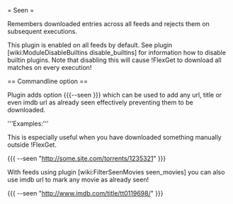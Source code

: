 = Seen =

Remembers downloaded entries across all feeds and rejects them on subsequent executions.

This plugin is enabled on all feeds by default. See plugin [wiki:ModuleDisableBuiltins disable_builtins] for information how to disable builtin plugins. Note that disabling this will cause !FlexGet to download all matches on every execution!

== Commandline option ==

Plugin adds option {{{--seen <value>}}} which can be used to add any url, title or even imdb url as already seen effectively preventing them to be downloaded.

'''Examples:'''

This is especially useful when you have downloaded something manually outside !FlexGet.

{{{
--seen "http://some.site.com/torrents/1235321"
}}}


With feeds using plugin [wiki:FilterSeenMovies seen_movies] you can also use imdb url to mark any movie as already seen!

{{{
--seen "http://www.imdb.com/title/tt0119698/"
}}}